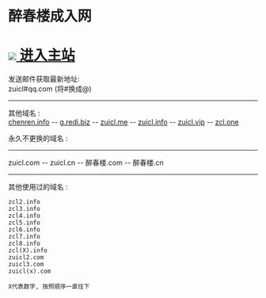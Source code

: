 
<h1>醉春楼成入网</h1>
<h1><img src="www.zcl.ac.cn/favicon.ico"><a href="https://www.jb38.cn/?adref=github_com"> 进入主站 </a></h1>

发送邮件获取最新地址:<br>
zuicl#qq.com (将#换成@)
	<hr>
	其他域名 : <br>
	<a href="https://www.chenren.info/">chenren.info</a> -- 
	<a href="https://g.redi.biz/">g.redi.biz</a> --
	<a href="http://www.zuicl.me/">zuicl.me</a> -- 
	<a href="http://www.zuicl.info/">zuicl.info</a> -- 
	<a href="http://www.zuicl.vip/">zuicl.vip</a> -- 
	<a href="http://zcl.one/">zcl.one</a>
	
	
永久不更换的域名 : <br>
<hr />

zuicl.com --
zuicl.cn --
醉春楼.com --
醉春楼.cn
<hr />
其他使用过的域名 : <br>
	
	zcl2.info 
	zcl3.info 
	zcl4.info 
	zcl5.info 
	zcl6.info 
	zcl7.info 
	zcl8.info 
	zcl(X).info 
	zuicl2.com
	zuicl3.com
	zuicl(x).com
	
	X代表数字, 按照顺序一直往下 

